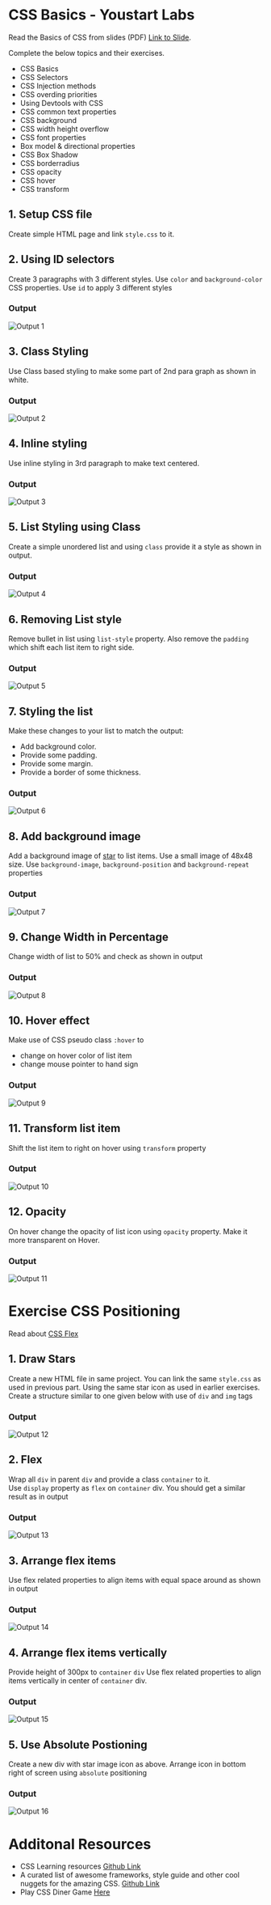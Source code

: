 # CSS Basics - Youstart Labs

Read the Basics of CSS from slides (PDF) [Link to Slide](../HTML_CSS.pdf).

Complete the below topics and their exercises. 

* CSS Basics
* CSS Selectors
* CSS Injection methods
* CSS overding priorities
* Using Devtools with CSS
* CSS common text properties
* CSS background
* CSS width height overflow
* CSS font properties
* Box model & directional properties
* CSS Box Shadow
* CSS borderradius
* CSS opacity
* CSS hover
* CSS transform

## 1. Setup CSS file

Create simple HTML page and link `style.css` to it.


## 2. Using ID selectors 

Create 3 paragraphs with 3 different styles. Use `color` and `background-color` CSS properties. Use `id` to apply 3 different styles

### Output

![Output 1](./images/1.png)


## 3. Class Styling

Use Class based styling to make some part of 2nd para graph as shown in white.

### Output

![Output 2](./images/2.png)

## 4. Inline styling

Use inline styling in 3rd paragraph to make text centered.

### Output

![Output 3](./images/3.png)

## 5. List Styling using Class

Create a simple unordered list and using `class` provide it a style as shown in output.

### Output

![Output 4](./images/4.png)

## 6. Removing List style

Remove bullet in list using `list-style` property. Also remove the `padding` which shift each list item to right side.

### Output

![Output 5](./images/5.png)


## 7. Styling the list

Make these changes to your list to match the output:
* Add background color.
* Provide some padding.
* Provide some margin.
* Provide a border of some thickness.

### Output

![Output 6](./images/6.png)


## 8. Add background image 

Add a background image of [star](https://www.iconfinder.com/icons/42362/favorite_star_icon) to list items. Use a small image of 48x48 size. Use `background-image`, `background-position` and `background-repeat` properties


### Output

![Output 7](./images/7.png)


## 9. Change Width in Percentage

Change width of list to 50% and check as shown in output


### Output

![Output 8](./images/08_width_css.gif)


## 10. Hover effect

Make use of CSS pseudo class `:hover` to 

* change on hover color of list item
* change mouse pointer to hand sign


### Output

![Output 9](./images/09_css_hover.gif)


## 11. Transform list item

Shift the list item to right on hover using `transform` property

### Output

![Output 10](./images/10_css_transform.gif)


## 12. Opacity

On hover change the opacity of list icon using `opacity` property. Make it more transparent on Hover.

### Output

![Output 11](./images/11_css_opacity.gif)


# Exercise CSS Positioning

Read about [CSS Flex](https://css-tricks.com/snippets/css/a-guide-to-flexbox/) 


## 1. Draw Stars

Create a new HTML file in same project. You can link the same `style.css` as used in previous part.
Using the same star icon as used in earlier exercises.
Create a structure similar to one given below with use of `div` and `img` tags


### Output

![Output 12](./images/12.png)

## 2. Flex

Wrap all `div` in parent `div` and provide a class `container` to it.     
Use `display` property as `flex` on `container` div.
You should get a similar result as in output 

### Output

![Output 13](./images/13.png)

## 3. Arrange flex items

Use flex related properties to align items with equal space around as shown in output

### Output

![Output 14](./images/14.png)

## 4. Arrange flex items vertically

Provide height of 300px to `container` `div`
Use flex related properties to align items vertically in center of `container` div.

### Output

![Output 15](./images/15.png)

## 5. Use Absolute Postioning

Create a new div with star image icon as above. Arrange icon in bottom right of screen using `absolute` positioning

### Output

![Output 16](./images/16.png)

# Additonal Resources

* CSS Learning resources [Github Link](https://github.com/micromata/awesome-css-learning#css-in-a-nutshell)
* A curated list of awesome frameworks, style guide and other cool nuggets for the amazing CSS. [Github Link](https://github.com/awesome-css-group/awesome-css)
* Play CSS Diner Game [Here](https://flukeout.github.io/)
